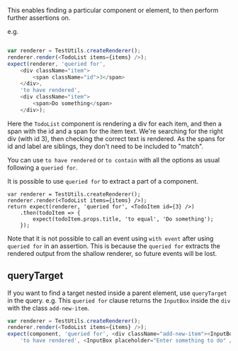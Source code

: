 This enables finding a particular component or element, to then perform further assertions on.

e.g.
```js

var renderer = TestUtils.createRenderer();
renderer.render(<TodoList items={items} />);
expect(renderer, 'queried for', 
    <div className="item">
        <span className="id">3</span>
    </div>,
    'to have rendered', 
    <div className="item">
        <span>Do something</span>
    </div>);
```

Here the `TodoList` component is rendering a div for each item, and then a span with the id and a span for the 
item text. We're searching for the right div (with id 3), then checking the correct text is rendered.
As the spans for id and label are siblings, they don't need to be included to "match". 

You can use `to have rendered` or `to contain` with all the options as usual following a `queried for`.


It is possible to use `queried for` to extract a part of a component.

```js#async:true
var renderer = TestUtils.createRenderer();
renderer.render(<TodoList items={items} />);
return expect(renderer, 'queried for', <TodoItem id={3} />)
    .then(todoItem => {
        expect(todoItem.props.title, 'to equal', 'Do something');
    });
```

Note that it is not possible to call an event using `with event` after using `queried for` in
an assertion.  This is because the `queried for` extracts the rendered output from the shallow 
renderer, so future events will be lost.

## queryTarget

If you want to find a target nested inside a parent element, use `queryTarget` in the query.
e.g. This `queried for` clause returns the `InputBox` inside the `div` with the class `add-new-item`.

```js
var renderer = TestUtils.createRenderer();
renderer.render(<TodoList items={items} />);
expect(component, 'queried for', <div className="add-new-item"><InputBox queryTarget /></div>,
    'to have rendered', <InputBox placeholder="Enter something to do" />);
```
